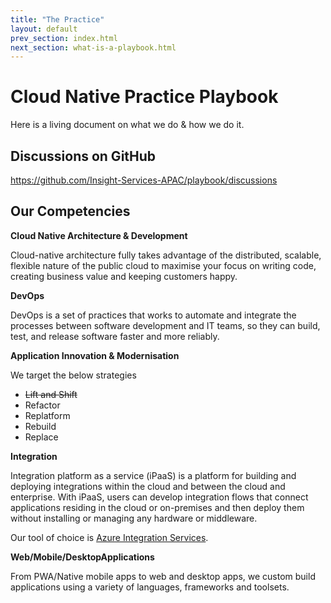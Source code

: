 ```yaml
---
title: "The Practice"
layout: default
prev_section: index.html
next_section: what-is-a-playbook.html
---
```


Cloud Native Practice Playbook
======================

Here is a living document on what we do & how we do it.

## Discussions on GitHub

<https://github.com/Insight-Services-APAC/playbook/discussions>

## Our Competencies

**Cloud Native Architecture & Development**

Cloud-native architecture fully takes advantage of the distributed, scalable, flexible nature of the public cloud to maximise your focus on writing code, creating business value and keeping customers happy.

**DevOps**

DevOps is a set of practices that works to automate and integrate the processes between software development and IT teams, so they can build, test, and release software faster and more reliably.

**Application Innovation & Modernisation**

We target the below strategies
- ~~Lift and Shift~~
- Refactor 
- Replatform
- Rebuild
- Replace

**Integration**

Integration platform as a service (iPaaS) is a platform for building and deploying integrations within the cloud and between the cloud and enterprise. With iPaaS, users can develop integration flows that connect applications residing in the cloud or on-premises and then deploy them without installing or managing any hardware or middleware.

Our tool of choice is [Azure Integration Services](https://azure.microsoft.com/en-au/product-categories/integration/). 

**Web/Mobile/DesktopApplications**

From PWA/Native mobile apps to web and desktop apps, we custom build applications using a variety of languages, frameworks and toolsets.